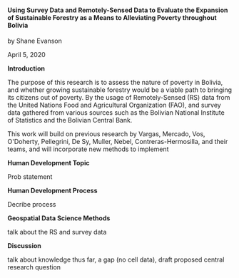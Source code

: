 #### __Using Survey Data and Remotely-Sensed Data__ to __Evaluate the Expansion of Sustainable Forestry as a Means to Alleviating Poverty__ throughout __Bolivia__

by Shane Evanson

April 5, 2020

**Introduction**

The purpose of this research is to assess the nature of poverty in Bolivia, and whether growing sustainable forestry would be a viable path to bringing its citizens out of poverty. By the usage of Remotely-Sensed (RS) data from the United Nations Food and Agricultural Organization (FAO), and survey data gathered from various sources such as the Bolivian National Institute of Statistics and the Bolivian Central Bank.



This work will build on previous research by Vargas, Mercado, Vos, O'Doherty, Pellegrini, De Sy, Muller, Nebel, Contreras-Hermosilla, and their teams, and will incorporate new methods to implement 

**Human Development Topic**

Prob statement

**Human Development Process**

Decribe process

**Geospatial Data Science Methods**

talk about the RS and survey data

**Discussion**

talk about knowledge thus far, a gap (no cell data), draft proposed central research question
